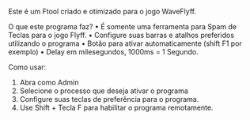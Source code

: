 Este é um Ftool criado e otimizado para o jogo WaveFlyff.




O que este programa faz?
• É somente uma ferramenta para Spam de Teclas para o jogo Flyff. 
• Configure suas barras e atalhos preferidos utilizando o programa
• Botão para ativar automaticamente (shift F1 por exemplo)
• Delay em milesegundos, 1000ms = 1 Segundo.


Como usar:
1. Abra como Admin
2. Selecione o processo que deseja ativar o programa
3. Configure suas teclas de preferência para o programa.
4. Use Shift + Tecla F para habilitar o programa remotamente.
